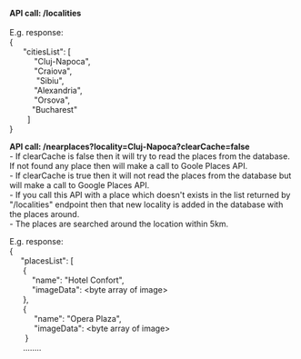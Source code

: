 <p><strong>API call: /localities</strong>
	<br />
	<br />E.g. response:
	<br />{
	<br />&nbsp; &nbsp; &nbsp; "citiesList": [
	<br />&nbsp; &nbsp; &nbsp; &nbsp; &nbsp; &nbsp;"Cluj-Napoca",
	<br />&nbsp; &nbsp; &nbsp; &nbsp; &nbsp; &nbsp;"Craiova",
	<br />&nbsp; &nbsp; &nbsp; &nbsp; &nbsp; &nbsp; "Sibiu",
	<br />&nbsp; &nbsp; &nbsp; &nbsp; &nbsp; &nbsp;"Alexandria",
	<br />&nbsp; &nbsp; &nbsp; &nbsp; &nbsp; &nbsp;"Orsova",
	<br />&nbsp; &nbsp; &nbsp; &nbsp; &nbsp; "Bucharest"
	<br />&nbsp; &nbsp; &nbsp; &nbsp; ]
	<br />}</p>
<p><strong>API call: /nearplaces?locality=Cluj-Napoca?clearCache=false</strong>
	<br />- If clearCache is false then it will try to read the places from the database. If not found any place then will make a call to Goole Places API.
	<br />- If clearCache is true then it will not read the places from the database but will make a call to Google Places API.
	<br />- If you call this API with a place which doesn't exists in the list returned by "/localities" endpoint then that new locality is added in the database with the places around.
	<br />- The places are searched around the location within 5km.</p>
<p>E.g. response:
	<br />{
	<br />&nbsp; &nbsp; &nbsp;"placesList": [
	<br />&nbsp; &nbsp; &nbsp; {
	<br />&nbsp; &nbsp; &nbsp; &nbsp; &nbsp; "name": "Hotel Confort",
	<br />&nbsp; &nbsp; &nbsp; &nbsp; &nbsp; "imageData": &lt;byte array of image&gt;
	<br />&nbsp; &nbsp; &nbsp; },
	<br />&nbsp; &nbsp; &nbsp; {
	<br />&nbsp; &nbsp; &nbsp; &nbsp; &nbsp; &nbsp;"name": "Opera Plaza",
	<br />&nbsp; &nbsp; &nbsp; &nbsp; &nbsp; &nbsp;"imageData": &lt;byte array of image&gt;
	<br />&nbsp; &nbsp; &nbsp; &nbsp;}
	<br />&nbsp; &nbsp; &nbsp; ........</p>

